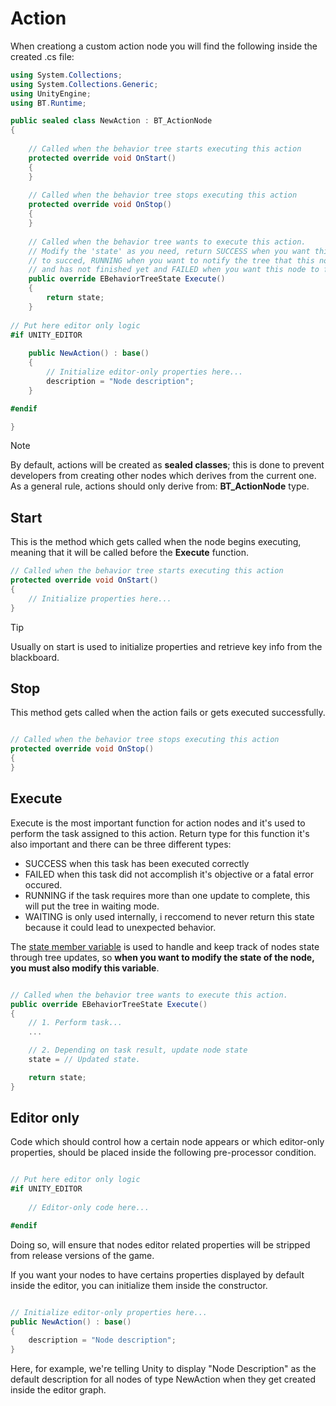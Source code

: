 # Action

When creationg a custom action node you will find the following inside the created .cs file:

```csharp
using System.Collections;
using System.Collections.Generic;
using UnityEngine;
using BT.Runtime;

public sealed class NewAction : BT_ActionNode
{
    
    // Called when the behavior tree starts executing this action
    protected override void OnStart()
    {
    }
    
    // Called when the behavior tree stops executing this action
    protected override void OnStop()
    {
    }
    
    // Called when the behavior tree wants to execute this action.
    // Modify the 'state' as you need, return SUCCESS when you want this node
    // to succed, RUNNING when you want to notify the tree that this node is still running
    // and has not finished yet and FAILED when you want this node to fail
    public override EBehaviorTreeState Execute()
    {
        return state;
    }
    
// Put here editor only logic
#if UNITY_EDITOR
    
    public NewAction() : base()
    {
        // Initialize editor-only properties here...
        description = "Node description";
    }

#endif

}
```

> [!NOTE]
> By default, actions will be created as <b>sealed classes</b>; this is done to prevent developers from creating other nodes which derives from the current one. As a general rule, actions should only derive from: <b> BT_ActionNode</b> type.

## Start

This is the method which gets called when the node begins executing, meaning that it will be called before the <b>Execute</b>    function.

```csharp
// Called when the behavior tree starts executing this action
protected override void OnStart()
{
    // Initialize properties here...
}
```
> [!TIP]
> Usually on start is used to initialize properties and retrieve key info from the blackboard.

## Stop

This method gets called when the action fails or gets executed successfully.

```csharp

// Called when the behavior tree stops executing this action
protected override void OnStop()
{
}

```
## Execute

Execute is the most important function for action nodes and it's used to perform the task assigned to
this action. Return type for this function it's also important and there can be three different types:

- SUCCESS when this task has been executed correctly
- FAILED when this task did not accomplish it's objective or a fatal error occured.
- RUNNING if the task requires more than one update to complete, this will put the tree in
          waiting mode.
- WAITING is only used internally, i reccomend to never return this state because it could lead
          to unexpected behavior.

The [state member variable](https://unity-behavior-tree-docs.netlify.app/api/bt.runtime.bt_node#BT_Runtime_BT_Node_state) is used to handle and keep
track of nodes state through tree updates, so <b>when you want to modify the state of the node, you must also modify this variable</b>.

```csharp

// Called when the behavior tree wants to execute this action.
public override EBehaviorTreeState Execute()
{
    // 1. Perform task...
    ...

    // 2. Depending on task result, update node state
    state = // Updated state.

    return state;
}

```

## Editor only

Code which should control how a certain node appears or which editor-only properties, 
should be placed inside the following pre-processor condition.

```csharp

// Put here editor only logic
#if UNITY_EDITOR
    
    // Editor-only code here...

#endif

```

Doing so, will ensure that nodes editor related properties will be stripped from release versions of the game.

If you want your nodes to have certains properties displayed by default inside the editor, you can initialize them
inside the constructor.

```csharp

// Initialize editor-only properties here...
public NewAction() : base()
{
    description = "Node description";
}

```

Here, for example, we're telling Unity to display "Node Description" as the default description for all nodes of type NewAction when they get
created inside the editor graph.
